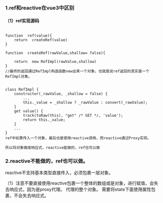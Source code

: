  

### 1.ref和reactive在vue3中区别

#### （1）ref实现源码
~~~

function  ref(value){
    return  createRef(value)
}

function  createRef(rawValue,shallow= false){

    return  new RefImpl(rawValue,shallow)
}
//最终的返回通过RefImpl构造函数new出来一个对象，也就是说ref返回的其实是一个RefImpl对象。


class RefImpl {
    constructor(_rawValue, _shallow = false) {
        ...
        this._value = _shallow ? _rawValue : convert(_rawValue);
    }
    get value() {
        track(toRaw(this), "get" /* GET */, 'value');
        return this._value;
    }
    ...
}
ref中如果传入一个对象，最后也是使用reactive调用，而reactive通过Proxy实现。

所以将对象做成响应式，reactive能做的，ref也可以做

~~~

### 2.reactive不能做的，ref也可以做。
reactive不支持基本类型直接传入，必须包裹一层对象。

（1）注意不要直接使用reactive包裹一个整体的数组或是对象，进行赋值，会失去响应式，因为是proxy代理。
代理的整个对象。
需要将state下面使用属性包裹，不会失去响应式。
